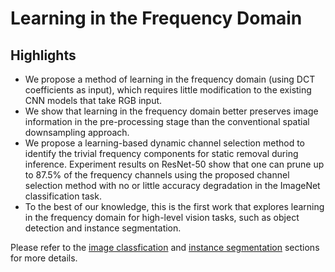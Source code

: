 # Learning in the Frequency Domain

## Highlights
* We propose a method of learning in the frequency domain (using DCT coefficients as input), which requires little modification to the existing CNN models that take RGB input.
* We show that learning in the frequency domain better preserves image information in the pre-processing stage than the conventional spatial downsampling approach.
* We propose a learning-based dynamic channel selection method to identify the trivial frequency components for static removal during inference. Experiment results on ResNet-50 show that one can prune up to $87.5\%$ of the frequency channels using the proposed channel selection method with no or little accuracy degradation in the ImageNet classification task.
* To the best of our knowledge, this is the first work that explores learning in the frequency domain for high-level vision tasks, such as object detection and instance segmentation.

Please refer to the [image classfication](classification) and [instance segmentation](segmentation) sections for more details.

